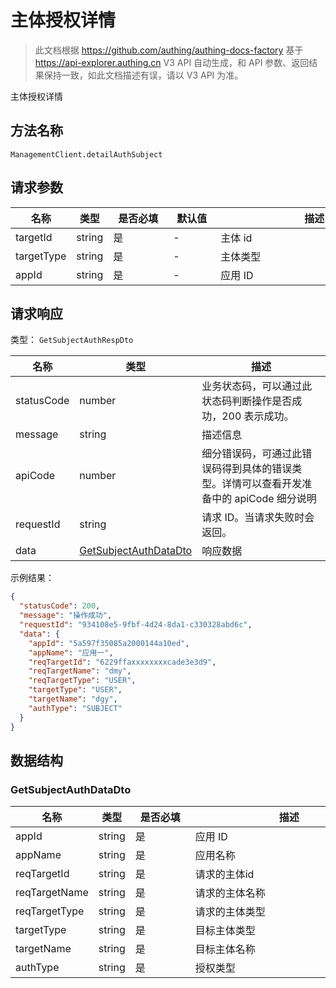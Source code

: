 # 主体授权详情

<!--
  警告⚠️：
  不要直接修改该文档，
  https://github.com/Authing/authing-docs-factory
  使用该项目进行生成
-->

<LastUpdated />

> 此文档根据 https://github.com/authing/authing-docs-factory 基于 https://api-explorer.authing.cn V3 API 自动生成，和 API 参数、返回结果保持一致，如此文档描述有误，请以 V3 API 为准。

主体授权详情

## 方法名称

`ManagementClient.detailAuthSubject`

## 请求参数

| 名称 | 类型 | <div style="width:80px">是否必填</div> | <div style="width:60px">默认值</div> | <div style="width:300px">描述</div> | <div style="width:200px">示例值</div> |
| ---- | ---- | ---- | ---- | ---- | ---- |
 | targetId | string  | 是 | - | 主体 id  | `6229ffaxxxxxxxxcade3e3d9` |
 | targetType | string  | 是 | - | 主体类型  | `USER` |
 | appId | string  | 是 | - | 应用 ID  | `5a597f35085a2000144a10ed` |




## 请求响应

类型： `GetSubjectAuthRespDto`

| 名称 | 类型 | 描述 |
| ---- | ---- | ---- |
| statusCode | number | 业务状态码，可以通过此状态码判断操作是否成功，200 表示成功。 |
| message | string | 描述信息 |
| apiCode | number | 细分错误码，可通过此错误码得到具体的错误类型。详情可以查看开发准备中的 apiCode 细分说明 |
| requestId | string | 请求 ID。当请求失败时会返回。 |
| data | <a href="#GetSubjectAuthDataDto">GetSubjectAuthDataDto</a> | 响应数据 |



示例结果：

```json
{
  "statusCode": 200,
  "message": "操作成功",
  "requestId": "934108e5-9fbf-4d24-8da1-c330328abd6c",
  "data": {
    "appId": "5a597f35085a2000144a10ed",
    "appName": "应用一",
    "reqTargetId": "6229ffaxxxxxxxxcade3e3d9",
    "reqTargetName": "dmy",
    "reqTargetType": "USER",
    "targetType": "USER",
    "targetName": "dgy",
    "authType": "SUBJECT"
  }
}
```

## 数据结构


### <a id="GetSubjectAuthDataDto"></a> GetSubjectAuthDataDto

| 名称 | 类型 | <div style="width:80px">是否必填</div> | <div style="width:300px">描述</div> | <div style="width:200px">示例值</div> |
| ---- |  ---- | ---- | ---- | ---- |
| appId | string | 是 | 应用 ID   |  `5a597f35085a2000144a10ed` |
| appName | string | 是 | 应用名称   |  `应用一` |
| reqTargetId | string | 是 | 请求的主体id   |  `6229ffaxxxxxxxxcade3e3d9` |
| reqTargetName | string | 是 | 请求的主体名称   |  `dmy` |
| reqTargetType | string | 是 | 请求的主体类型   | USER |
| targetType | string | 是 | 目标主体类型   | USER |
| targetName | string | 是 | 目标主体名称   |  `dgy` |
| authType | string | 是 | 授权类型   | DEFAULT |


